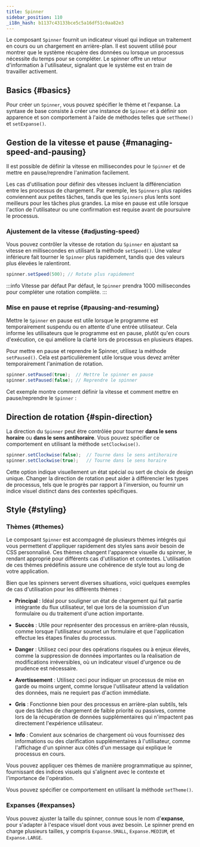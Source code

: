 ```yaml
---
title: Spinner
sidebar_position: 110
_i18n_hash: b1137c43133bce5c5a16df51c0aa82e3
---
```

<DocChip chip="shadow" />
<DocChip chip="name" label="dwc-spinner" />
<DocChip chip='since' label='24.10' />
<JavadocLink type="spinner" location="com/webforj/component/spinner/Spinner" top='true'/>

Le composant `Spinner` fournit un indicateur visuel qui indique un traitement en cours ou un chargement en arrière-plan. Il est souvent utilisé pour montrer que le système récupère des données ou lorsque un processus nécessite du temps pour se compléter. Le spinner offre un retour d'information à l'utilisateur, signalant que le système est en train de travailler activement.

## Basics {#basics}

Pour créer un `Spinner`, vous pouvez spécifier le thème et l'expanse. La syntaxe de base consiste à créer une instance de `Spinner` et à définir son apparence et son comportement à l'aide de méthodes telles que `setTheme()` et `setExpanse()`.

<ComponentDemo 
path='/webforj/spinnerdemo?' 
javaE='https://raw.githubusercontent.com/webforj/webforj-documentation/refs/heads/main/src/main/java/com/webforj/samples/views/spinner/SpinnerDemoView.java'
cssURL='/css/spinnerstyles/spinnerdemo.css'
height = '225px'
/>

## Gestion de la vitesse et pause {#managing-speed-and-pausing}

Il est possible de définir la vitesse en millisecondes pour le `Spinner` et de mettre en pause/reprendre l'animation facilement.

Les cas d'utilisation pour définir des vitesses incluent la différenciation entre les processus de chargement. Par exemple, les `Spinners` plus rapides conviennent aux petites tâches, tandis que les `Spinners` plus lents sont meilleurs pour les tâches plus grandes. La mise en pause est utile lorsque l'action de l'utilisateur ou une confirmation est requise avant de poursuivre le processus.

### Ajustement de la vitesse {#adjusting-speed}

Vous pouvez contrôler la vitesse de rotation du `Spinner` en ajustant sa vitesse en millisecondes en utilisant la méthode `setSpeed()`. Une valeur inférieure fait tourner le `Spinner` plus rapidement, tandis que des valeurs plus élevées le ralentiront.

```java
spinner.setSpeed(500); // Rotate plus rapidement
```

:::info Vitesse par défaut
Par défaut, le `Spinner` prendra 1000 millisecondes pour compléter une rotation complète.
:::

### Mise en pause et reprise {#pausing-and-resuming}

Mettre le `Spinner` en pause est utile lorsque le programme est temporairement suspendu ou en attente d'une entrée utilisateur. Cela informe les utilisateurs que le programme est en pause, plutôt qu'en cours d'exécution, ce qui améliore la clarté lors de processus en plusieurs étapes.

Pour mettre en pause et reprendre le Spinner, utilisez la méthode `setPaused()`. Cela est particulièrement utile lorsque vous devez arrêter temporairement l'animation de rotation.

```java
spinner.setPaused(true);  // Mettre le spinner en pause
spinner.setPaused(false); // Reprendre le spinner
```

Cet exemple montre comment définir la vitesse et comment mettre en pause/reprendre le `Spinner` :

<ComponentDemo 
path='/webforj/spinnerspeeddemo?'  
javaE='https://raw.githubusercontent.com/webforj/webforj-documentation/refs/heads/main/src/main/java/com/webforj/samples/views/spinner/SpinnerSpeedDemoView.java'
cssURL='/css/spinnerstyles/spinnerspeeddemo.css'
height = '150px'
/>

## Direction de rotation {#spin-direction}

La direction du `Spinner` peut être contrôlée pour tourner **dans le sens horaire** ou **dans le sens antihoraire**. Vous pouvez spécifier ce comportement en utilisant la méthode `setClockwise()`.

```java
spinner.setClockwise(false);  // Tourne dans le sens antihoraire
spinner.setClockwise(true);   // Tourne dans le sens horaire
```

Cette option indique visuellement un état spécial ou sert de choix de design unique. Changer la direction de rotation peut aider à différencier les types de processus, tels que le progrès par rapport à l'inversion, ou fournir un indice visuel distinct dans des contextes spécifiques.

<ComponentDemo 
path='/webforj/spinnerdirectiondemo?' 
javaE='https://raw.githubusercontent.com/webforj/webforj-documentation/refs/heads/main/src/main/java/com/webforj/samples/views/spinner/SpinnerDirectionDemoView.java'
height = '150px'
/>

## Style {#styling}

### Thèmes {#themes}

Le composant `Spinner` est accompagné de plusieurs thèmes intégrés qui vous permettent d'appliquer rapidement des styles sans avoir besoin de CSS personnalisé. Ces thèmes changent l'apparence visuelle du spinner, le rendant approprié pour différents cas d'utilisation et contextes. L'utilisation de ces thèmes prédéfinis assure une cohérence de style tout au long de votre application.

Bien que les spinners servent diverses situations, voici quelques exemples de cas d'utilisation pour les différents thèmes :

- **Principal** : Idéal pour souligner un état de chargement qui fait partie intégrante du flux utilisateur, tel que lors de la soumission d'un formulaire ou du traitement d'une action importante.
  
- **Succès** : Utile pour représenter des processus en arrière-plan réussis, comme lorsque l'utilisateur soumet un formulaire et que l'application effectue les étapes finales du processus.
  
- **Danger** : Utilisez ceci pour des opérations risquées ou à enjeux élevés, comme la suppression de données importantes ou la réalisation de modifications irréversibles, où un indicateur visuel d'urgence ou de prudence est nécessaire.
  
- **Avertissement** : Utilisez ceci pour indiquer un processus de mise en garde ou moins urgent, comme lorsque l'utilisateur attend la validation des données, mais ne requiert pas d'action immédiate.

- **Gris** : Fonctionne bien pour des processus en arrière-plan subtils, tels que des tâches de chargement de faible priorité ou passives, comme lors de la récupération de données supplémentaires qui n'impactent pas directement l'expérience utilisateur.
  
- **Info** : Convient aux scénarios de chargement où vous fournissez des informations ou des clarification supplémentaires à l'utilisateur, comme l'affichage d'un spinner aux côtés d'un message qui explique le processus en cours.

Vous pouvez appliquer ces thèmes de manière programmatique au spinner, fournissant des indices visuels qui s'alignent avec le contexte et l'importance de l'opération.

Vous pouvez spécifier ce comportement en utilisant la méthode `setTheme()`.

<ComponentDemo 
path='/webforj/spinnerthemedemo?' 
javaE='https://raw.githubusercontent.com/webforj/webforj-documentation/refs/heads/main/src/main/java/com/webforj/samples/views/spinner/SpinnerThemeDemoView.java'
cssURL='/css/spinnerstyles/spinnerthemedemo.css'
height = '100px'
/>

### Expanses {#expanses}

Vous pouvez ajuster la taille du spinner, connue sous le nom d'**expanse**, pour s'adapter à l'espace visuel dont vous avez besoin. Le spinner prend en charge plusieurs tailles, y compris `Expanse.SMALL`, `Expanse.MEDIUM`, et `Expanse.LARGE`.

<ComponentDemo 
path= '/webforj/spinnerexpansedemo?' 
javaE='https://raw.githubusercontent.com/webforj/webforj-documentation/refs/heads/main/src/main/java/com/webforj/samples/views/spinner/SpinnerExpanseDemoView.java'
cssURL='/css/spinnerstyles/spinnerexpansedemo.css'
height = '100px'
/>

<TableBuilder name="Spinner" />
